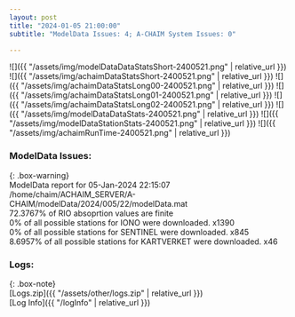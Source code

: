 ```yaml
---
layout: post
title: "2024-01-05 21:00:00"
subtitle: "ModelData Issues: 4; A-CHAIM System Issues: 0"

---
```


![]({{ "/assets/img/modelDataDataStatsShort-2400521.png" | relative_url }})
![]({{ "/assets/img/achaimDataStatsShort-2400521.png" | relative_url }})
![]({{ "/assets/img/achaimDataStatsLong00-2400521.png" | relative_url }})
![]({{ "/assets/img/achaimDataStatsLong01-2400521.png" | relative_url }})
![]({{ "/assets/img/achaimDataStatsLong02-2400521.png" | relative_url }})
![]({{ "/assets/img/modelDataDataStats-2400521.png" | relative_url }})
![]({{ "/assets/img/modelDataStationStats-2400521.png" | relative_url }})
![]({{ "/assets/img/achaimRunTime-2400521.png" | relative_url }})


### ModelData Issues:  
  
{: .box-warning}  
 ModelData report for 05-Jan-2024 22:15:07   
 /home/chaim/ACHAIM_SERVER/A-CHAIM/modelData/2024/005/22/modelData.mat   
 72.3767% of RIO absoprtion values are finite   
 0% of all possible stations for IONO were downloaded. x1390   
 0% of all possible stations for SENTINEL were downloaded. x845   
 8.6957% of all possible stations for KARTVERKET were downloaded. x46   
  


### Logs:  
  
{: .box-note}  
[Logs.zip]({{ "/assets/other/logs.zip" | relative_url }})  
[Log Info]({{ "/logInfo" | relative_url }})  

